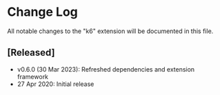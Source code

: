 # Change Log

All notable changes to the "k6" extension will be documented in this file.

## [Released]

- v0.6.0 (30 Mar 2023): Refreshed dependencies and extension framework
- 27 Apr 2020: Initial release

